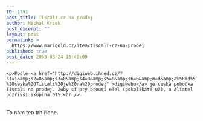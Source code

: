 ```yaml
---
ID: 1791
post_title: Tiscali.cz na prodej
author: Michal Krsek
post_excerpt: ""
layout: post
permalink: >
  https://www.marigold.cz/item/tiscali-cz-na-prodej
published: true
post_date: 2005-08-24 15:40:09
---
```

	<p>Podle <a href="http://digiweb.ihned.cz/?s1=i&amp;s2=0&amp;s3=0&amp;s4=0&amp;s5=0&amp;s6=0&amp;m=d&amp;a%5Bid%5D=16703200&amp;p=i00000_d%20-%20ceska%20Tiscali%20je%20na%20prodej" >digiwebu</a> je česká pobočka Tiscali na prodej. Zuby si prý brousí eTel (pokolikáté už), a Aliatel pozřivší skupina GTS.<br />
<br />
To nám ten trh řídne. </p>